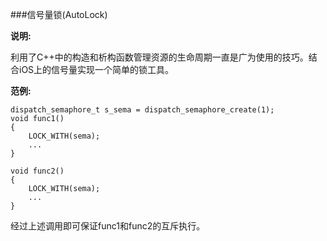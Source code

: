 ###信号量锁(AutoLock)

**说明:**

利用了C++中的构造和析构函数管理资源的生命周期一直是广为使用的技巧。结合iOS上的信号量实现一个简单的锁工具。
	
**范例:**

	dispatch_semaphore_t s_sema = dispatch_semaphore_create(1);
	void func1()
	{
	    LOCK_WITH(sema);
	    ...
	}
	
	void func2()
	{
	    LOCK_WITH(sema);
	    ...
	}
经过上述调用即可保证func1和func2的互斥执行。